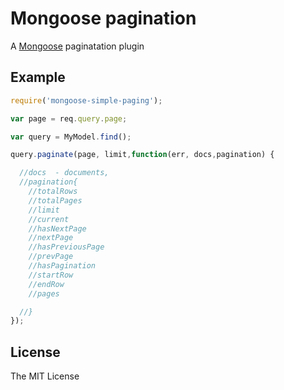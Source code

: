# Mongoose pagination

A [Mongoose](https://github.com/LearnBoost/mongoose) paginatation plugin

## Example

```javascript
require('mongoose-simple-paging');

var page = req.query.page;

var query = MyModel.find();

query.paginate(page, limit,function(err, docs,pagination) {

  //docs  - documents,
  //pagination{
    //totalRows
    //totalPages
    //limit
    //current
    //hasNextPage
    //nextPage
    //hasPreviousPage
    //prevPage
    //hasPagination
    //startRow
    //endRow
    //pages

  //}
});
```
## License

The MIT License





